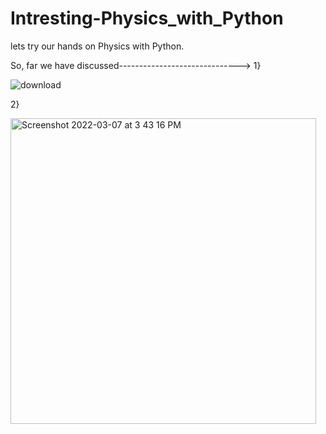 # Intresting-Physics_with_Python
lets try our hands on Physics with Python.

So, far we have discussed------------------------------>
1}

![download](https://user-images.githubusercontent.com/99118678/157010142-23b93a37-7a5a-4f5b-a4ca-f805f3fee37a.png)

2}

<img width="489" alt="Screenshot 2022-03-07 at 3 43 16 PM" src="https://user-images.githubusercontent.com/99118678/157010594-4c21d14c-bb91-408f-ba35-60f0427fa593.png">
